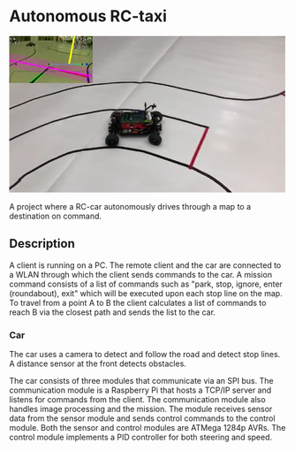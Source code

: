 # Autonomous RC-taxi

<img src="https://github.com/hellux/sdc-taxi/raw/master/.taxi.jpg" width="500">

A project where a RC-car autonomously drives through a map to a destination on
command.

## Description
A client is running on a PC. The remote client and the car are connected to a
WLAN through which the client sends commands to the car. A mission command
consists of a list of commands such as "park, stop, ignore, enter (roundabout),
exit" which will be executed upon each stop line on the map. To travel from a
point A to B the client calculates a list of commands to reach B via the
closest path and sends the list to the car.

### Car
The car uses a camera to detect and follow the road and detect stop lines. A
distance sensor at the front detects obstacles.

The car consists of three modules that communicate via an SPI bus. The
communication module is a Raspberry Pi that hosts a TCP/IP server and listens
for commands from the client. The communication module also handles image
processing and the mission. The module receives sensor data from the sensor
module and sends control commands to the control module. Both the sensor
and control modules are ATMega 1284p AVRs. The control module implements a PID
controller for both steering and speed.
